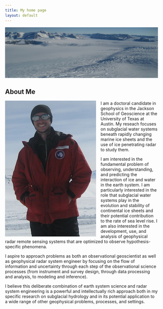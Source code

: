 ```yaml
---
title: My home page
layout: default
---
```


![Alt text](/images/ice.jpg)

## About Me

<div style="float: left;margin:0px 15px 0px 0px;"><img src="/images/picture.jpg" /> </div>

I am a doctoral candidate in geophysics in the Jackson School of Geoscience at the University of Texas at Austin.  My reseach focuses on subglacial water systems beneath  rapidly changing marine ice sheets and the use of ice penetrating radar to study them.  

I am interested in the fundamental problem of observing, understanding, and predicting the interaction of ice and water in the earth system.  I am particularly interested in the role that subglacial water systems play in the evolution and stability of continental ice sheets and their potential contribution to the rate of sea level rise.  I am also interested in the development, use, and analysis of geophysical radar remote sensing systems that are optimized to observe hypothesis-specific phenomena.  

I aspire to approach problems as both an observational geoscientist as well as geophysical radar system engineer by focusing on the flow of information and uncertainty through each step of the observational science processes (from instrument and survey design, through data processing and analysis, to modeling and inference).  

I believe this deliberate combination of earth system science and radar system engineering is a powerful and intellectually rich approach both in my specific research on subglacial hydrology and in its potential application to a wide range of other geophysical problems, processes, and settings. 